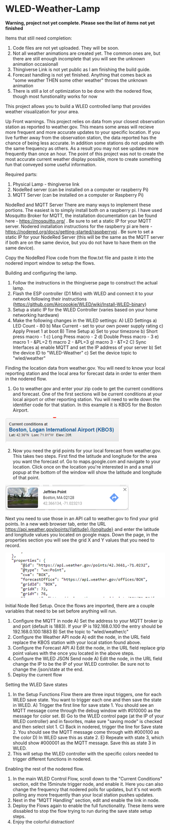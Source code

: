 # WLED-Weather-Lamp

**Warning, project not yet complete. Please see the list of items not yet finished**

Items that still need completion:
1. Code files are not yet uploaded. They will be soon. 
2. Not all weather animations are created yet. The common ones are, but there are still enough incomplete that you will see the unknown animation occasionall
3. Thingiverse Link is not yet public as I am finishing the build guide. 
4. Forecast handling is not yet finished. Anything that comes back as "some weather THEN some other weather" throws the unknown animation
5. There is still a lot of optimization to be done with the nodered flow, though most funstionality works for now


This project allows you to build a WLED controlled lamp that provides weather visualization for your area. 

Up Front warnings. 
This project relies on data from your closest observation station as reported to weather.gov. This means some areas will recieve more frequent and more accurate updates to your specific location. If you live further away from the observation station, the data reported has the chance of being less accurate. In addition some stations do not update with the same frequency as others. As a result you may not see updates more frequently than once an hour. The point of this project was not to create the most accurate current weather display possible, more to create something fun that conveyed some useful information. 

Required parts:
1. Physical Lamp - thingiverse link
2. NodeRed server (can be installed on a computer or raspberry Pi)
3. MQTT Server (can be installed on a computer or Raspberry Pi)

NodeRed and MQTT Server
There are many ways to implement these portions. The easiest is to simply install both on a raspberry pi. 
I have used Mosquitto Broker for MQTT, the installation documentation can be found here - https://mosquitto.org/ . Be sure to set a static IP for your MQTT server. 
Nodered installation instructions for the raspberry pi are here - https://nodered.org/docs/getting-started/raspberrypi . Be sure to set a static IP for your NodeRed Server (this will be the same as the MQTT server if both are on the same device, but you do not have to have them on the same device). 

Copy the NodeRed Flow code from the flow.txt file and paste it into the nodered import window to setup the flows. 

Building and configuring the lamp. 
1. Follow the instructions in the thingiverse page to construct the actual lamp. 
2. Flash the ESP controller (D1 Mini) with WLED and connect it to your network following their instructions (https://github.com/Aircoookie/WLED/wiki/Install-WLED-binary)
3. Setup a static IP for the WLED Controller (varies based on your home networking hardware)
4. Make the following changes in the WLED settings:
  A) LED Settings
     a) LED Count - 80
     b) Max Current - set to your own power supply rating
     c) Apply Preset 1 at boot
   B) Time Setup
    a) Set to your timezone
    b) Short press macro - 1
    c) Long Press macro - 2
    d) Double Press macro - 3
    e) macro 1 - &PL=2
    f) macro 2 - &PL=3
    g) macro 3 - &T=2
  C) Sync Interfaces
    a) enable MQTT and set the IP address of your server
    b) Set the device ID to "WLED-Weather"
    c) Set the device topic to "wled/weather"

Finding the location data from weather.gov. 
You will need to know your local reporting station and the local area for forecast data in order to enter them in the nodered flow. 
1. Go to weather.gov and enter your zip code to get the current conditions and forecast. One of the first sections will be current conditions at your local airport or other reporting station. You will need to write down the identifier code for that station. In this example it is KBOS for the Boston Airport. 

![image](https://github.com/cegan09/WLED-Weather-Lamp/blob/master/pictures/local%20station.PNG)

2. Now you need the grid points for your local forecast from weather.gov. This takes two steps. First find the latitude and longitude for the area you want the forecast of. Go to maps.google.com and navigate to your location. Click once on the location you're interested in and a small popup at the bottom of the window will show the latitude and longitude of that point. 

![image](https://github.com/cegan09/WLED-Weather-Lamp/blob/master/pictures/lat%20long.PNG)

Next you need to use those in an API call to weather.gov to find your grid points. In a new web browser tab, enter the URL https://api.weather.gov/points/{latitude},{longitude} and enter the latitude and longitude values you located on google maps. Down the page, in the properties section you will see the grid X and Y values that you need to record.

![image](https://github.com/cegan09/WLED-Weather-Lamp/blob/master/pictures/grid%20points.PNG)


Initial Node Red Setup. 
Once the flows are imported, there are a couple variables that need to be set before anything will run. 
1. Configure the MQTT in node
  A) Set the address to your MQTT broker ip and port (default is 1883). If your IP is 192.168.0.100 the entry should be 192.168.0.100:1883
  B) Set the topic to "wled/weather/c"
2. Configure the Weather API node
  A) edit the node, in the URL field replace the KBOS station with your local station found above. 
3. Configure the Forecast API
  A) Edit the node, in the URL field replace grip point values with the once you located in the above steps. 
4. Configure the WLED JSON Send node
  A) Edit the node, in the URL field change the IP to be the IP of your WLED controller. Be sure not to change the /json/state at the end. 
5. Deploy the current flow


Setting the WLED Save states
1. In the Setup Functions Flow there are three input triggers, one for each WLED save state. You want to trigger each one and then save the state in WLED. 
  A) Trigger the first line for save state 1. You should see an MQTT message come through the debug window with #010000 as the message for color set. 
  B) Go to the WLED control page (at the IP of your WLED controller) and in favorites, make sure "saving mode" is checked and then select slot 1. 
  C) Back in nodered, trigger the line for Save state 2. You should see the MQTT message come through with #000100 as the color
  D) In WLED save this as state 2. 
  E) Repeate with state 3, which should show #000001 as the MQTT message. Save this as state 3 in WLED. 
2. This will setup the WLED controller with the specific colors needed to trigger different functions in nodered. 

Enabling the rest of the nodered flow. 
1. In the main WLED Control Flow, scroll down to the "Current Conditions" section, edit the 15minute trigger node, and enable it. Here you can also change the frequency that nodered polls for updates, but it's not worth polling any more frequently than your local station pushes updates. 
2. Next in the "MQTT Handling" section, edit and enable the link in node. 
3. Deploy the Flows again to enable the full functionality. These items were dissabled to stop the flow trying to run during the save state setup steps. 
4. Enjoy the colorful distraction!

 
